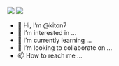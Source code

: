 ![](https://visitor-badge.glitch.me/badge?page_id=kiton7.readme)
![](https://github-readme-stats.vercel.app/api?username=kiton7&show_icons=true&count_private=true&hide=prs&theme=default_repocard)
- 👋 Hi, I’m @kiton7
- 👀 I’m interested in ...
- 🌱 I’m currently learning ...
- 💞️ I’m looking to collaborate on ...
- 📫 How to reach me ...

<!---
kiton7/kiton7 is a ✨ special ✨ repository because its `README.md` (this file) appears on your GitHub profile.
You can click the Preview link to take a look at your changes.
--->
